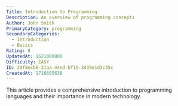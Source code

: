 ```yaml
---
Title: Introduction to Programming
Description: An overview of programming concepts
Author: John Smith
PrimaryCategory: programming
SecondaryCategories:
  - Introduction
  - Basics
Rating: 8
UpdatedAt: 1621000000
Difficulty: EASY
ID: 29f8ecb8-31aa-44ed-bf15-3439e1d3c35c
CreatedAt: 1716605638
---
```

This article provides a comprehensive introduction to programming languages and their importance in modern technology.
